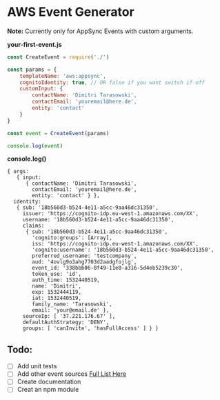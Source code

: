# AWS Event Generator

**Note:** Currently only for AppSync Events with custom arguments.

**your-first-event.js**
```js
const CreateEvent = require('./')

const params = {
    templateName: 'aws:appsync',
    cognitoIdentity: true, // OR false if you want switch if off 
    customInput: {
        contactName: 'Dimitri Tarasowski',
        contactEmail: 'youremail@here.de',
        entity: 'contact'
    }
}

const event = CreateEvent(params)

console.log(event)
``` 
**console.log()**
```
{ args: 
   { input: 
      { contactName: 'Dimitri Tarasowski',
        contactEmail: 'youremail@here.de',
        entity: 'contact' } },
  identity: 
   { sub: '18b560d3-b524-4e11-a5cc-9aa46dc31350',
     issuer: 'https://cognito-idp.eu-west-1.amazonaws.com/XX',
     username: '18b560d3-b524-4e11-a5cc-9aa46dc31350',
     claims: 
      { sub: '18b560d3-b524-4e11-a5cc-9aa46dc31350',
        'cognito:groups': [Array],
        iss: 'https://cognito-idp.eu-west-1.amazonaws.com/XX',
        'cognito:username': '18b560d3-b524-4e11-a5cc-9aa46dc31350',
        preferred_username: 'testcompany',
        aud: '4ovlg9o3ahg7703d2aadgfojlg',
        event_id: '338bbb06-8f49-11e8-a316-5d4eb5239c30',
        token_use: 'id',
        auth_time: 1532440519,
        name: 'Dimitri',
        exp: 1532444119,
        iat: 1532440519,
        family_name: 'Tarasowski',
        email: 'your@email.de' },
     sourceIp: [ '37.221.176.67' ],
     defaultAuthStrategy: 'DENY',
     groups: [ 'canInvite', 'hasFullAccess' ] } }
```

## Todo:
* [ ] Add unit tests
* [ ] Add other event sources [Full List Here](https://docs.aws.amazon.com/lambda/latest/dg/eventsources.html)
* [ ] Create documentation
* [ ] Creat an npm module

